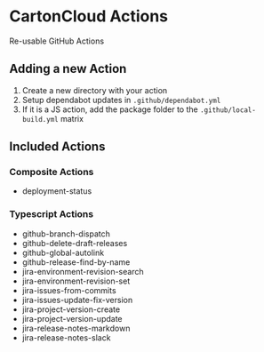# CartonCloud Actions

Re-usable GitHub Actions

## Adding a new Action

1. Create a new directory with your action
2. Setup dependabot updates in `.github/dependabot.yml`
3. If it is a JS action, add the package folder to the `.github/local-build.yml` matrix

## Included Actions

### Composite Actions

- deployment-status

### Typescript Actions

- github-branch-dispatch
- github-delete-draft-releases
- github-global-autolink
- github-release-find-by-name
- jira-environment-revision-search
- jira-environment-revision-set
- jira-issues-from-commits
- jira-issues-update-fix-version
- jira-project-version-create
- jira-project-version-update
- jira-release-notes-markdown
- jira-release-notes-slack
